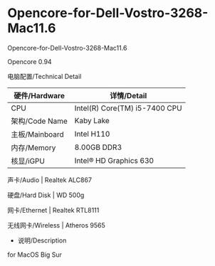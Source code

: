 # Opencore-for-Dell-Vostro-3268-Mac11.6
Opencore-for-Dell-Vostro-3268-Mac11.6

Opencore 0.94

电脑配置/Technical Detail


硬件/Hardware | 详情/Detail
------------ | -------------
CPU | Intel(R) Core(TM) i5-7400 CPU 
架构/Code Name | Kaby Lake
主板/Mainboard | Intel H110
内存/Memory | 8.00GB DDR3
核显/iGPU | Intel® HD Graphics 630 

声卡/Audio | Realtek ALC867

硬盘/Hard Disk | WD 500g

网卡/Ethernet | Realtek RTL8111

无线网卡/Wireless | Atheros 9565


* 说明/Description

for MacOS Big Sur
